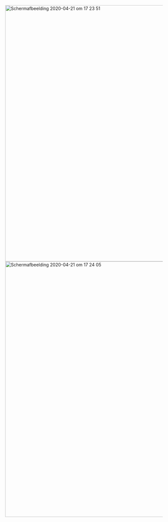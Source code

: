 <img width="820" alt="Schermafbeelding 2020-04-21 om 17 23 51" src="https://user-images.githubusercontent.com/17474099/79887031-5804e580-83fa-11ea-9e5e-2f48641a18b2.png">

<img width="818" alt="Schermafbeelding 2020-04-21 om 17 24 05" src="https://user-images.githubusercontent.com/17474099/79887979-09f0e180-83fc-11ea-98e6-66cb019daaef.png">

